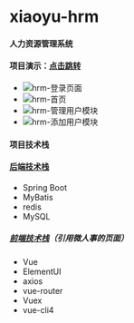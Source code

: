 # xiaoyu-hrm
#### 人力资源管理系统
#### 项目演示：[点击跳转](http://47.97.157.43:8080/)
- ![hrm-登录页面](https://cdn.jsdelivr.net/gh/itqiangyu/xiaoyu-hrm/images/hrm_index.png)
- ![hrm-首页](https://cdn.jsdelivr.net/gh/itqiangyu/xiaoyu-hrm/images/hrm_home.png)
- ![hrm-管理用户模块](https://cdn.jsdelivr.net/gh/itqiangyu/xiaoyu-hrm/images/hrm_userBasic.png)
- ![hrm-添加用户模块](https://cdn.jsdelivr.net/gh/itqiangyu/xiaoyu-hrm/images/hrm_userAdd.png)

#### 项目技术栈

#### [后端技术栈](https://github.com/itqiangyu/xiaoyu-hrm.git)
- Spring Boot
- MyBatis
- redis
- MySQL

##### [前端技术栈](https://github.com/itqiangyu/hrm-web.git)（引用微人事的页面）
- Vue
- ElementUI
- axios
- vue-router
- Vuex
- vue-cli4
